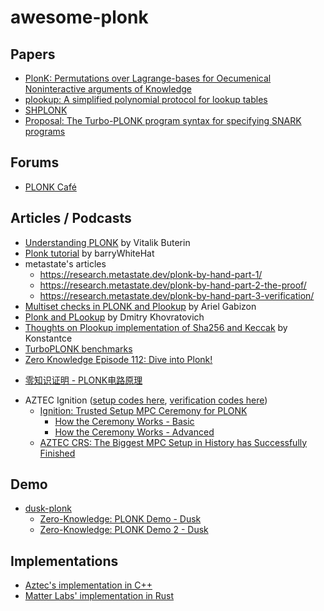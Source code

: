 # awesome-plonk

## Papers

+ [PlonK: Permutations over Lagrange-bases for Oecumenical Noninteractive arguments of Knowledge](https://eprint.iacr.org/2019/953.pdf)
+ [plookup: A simplified polynomial protocol for lookup tables](https://github.com/AztecProtocol/plonk-with-lookups)
+ [SHPLONK](https://eprint.iacr.org/2020/081.pdf)
+ [Proposal: The Turbo-PLONK program syntax for specifying SNARK programs](https://docs.zkproof.org/pages/standards/accepted-workshop3/proposal-turbo_plonk.pdf)

## Forums
+ [PLONK Café](https://www.plonk.cafe/)

## Articles / Podcasts
+ [Understanding PLONK](https://vitalik.ca/general/2019/09/22/plonk.html) by Vitalik Buterin
+ [Plonk tutorial](https://github.com/barryWhiteHat/plonk_tutorial) by barryWhiteHat
+ metastate's articles
    * https://research.metastate.dev/plonk-by-hand-part-1/
    * https://research.metastate.dev/plonk-by-hand-part-2-the-proof/
    * https://research.metastate.dev/plonk-by-hand-part-3-verification/
+ [Multiset checks in PLONK and Plookup](https://hackmd.io/@XYwo0oEXTEGRpej1SQVMlg/ByFgSDA7D) by Ariel Gabizon
+ [Plonk and PLookup](https://hackmd.io/@7dpNYqjKQGeYC7wMlPxHtQ/BJpNmNW0L) by Dmitry Khovratovich
+ [Thoughts on Plookup implementation of Sha256 and Keccak](https://hackmd.io/xfgP5_uMTZyaEJJG4EJoRQ?view) by Konstantce
+ [TurboPLONK benchmarks](https://medium.com/aztec-protocol/plonk-benchmarks-2-5x-faster-than-groth16-on-mimc-9e1009f96dfe)
+ [Zero Knowledge Episode 112: Dive into Plonk!](https://www.zeroknowledge.fm/112)
- [零知识证明 - PLONK电路原理](https://mp.weixin.qq.com/s?__biz=MzU5MzMxNTk2Nw==&mid=2247487338&idx=1&sn=2472fd94ded768157a82f8afb1b046fb)
+ AZTEC Ignition ([setup codes here](https://github.com/AztecProtocol/Setup), [verification codes here](https://github.com/AztecProtocol/ignition-verification))
    + [Ignition: Trusted Setup MPC Ceremony for PLONK](https://medium.com/aztec-protocol/aztec-announcing-our-ignition-ceremony-757850264cfe)
        * [How the Ceremony Works - Basic](https://medium.com/aztec-protocol/aztec-how-the-ceremony-works-5c23a54e2dd9)
        * [How the Ceremony Works - Advanced](https://medium.com/aztec-protocol/aztec-how-the-ceremony-works-9f021cf190d0)
    + [AZTEC CRS: The Biggest MPC Setup in History has Successfully Finished](https://medium.com/aztec-protocol/aztec-crs-the-biggest-mpc-setup-in-history-has-successfully-finished-74c6909cd0c4)

## Demo
+ [dusk-plonk](https://github.com/dusk-network/plonk)
    + [Zero-Knowledge: PLONK Demo - Dusk](https://dusk.network/news/zero-knowledge-plonk-demo)
    + [Zero-Knowledge: PLONK Demo 2 - Dusk](https://dusk.network/news/zero-knowledge-plonk-demo-2)

## Implementations
+ [Aztec's implementation in C++](https://github.com/AztecProtocol/barretenberg/tree/master/barretenberg/src/aztec/plonk)
+ [Matter Labs' implementation in Rust](https://github.com/matter-labs/bellman/tree/plonk_release/src/plonk)
